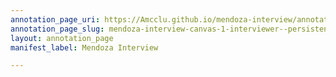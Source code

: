 ```yaml
---
annotation_page_uri: https://Amcclu.github.io/mendoza-interview/annotations/mendoza-interview-canvas-1-interviewer--persistence.json
annotation_page_slug: mendoza-interview-canvas-1-interviewer--persistence
layout: annotation_page
manifest_label: Mendoza Interview

---
```

